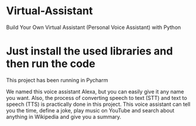 # Virtual-Assistant
Build Your Own Virtual Assistant (Personal Voice Assistant) with Python

# Just install the used libraries and then run the code
This project has been running in Pycharm

We named this voice assistant Alexa, but you can easily give it any name you want. 
Also, the process of converting speech to text (STT) and text to speech (TTS) is practically done in this project.
This voice assistant can tell you the time, define a joke, play music on YouTube and search about anything in Wikipedia and give you a summary.

